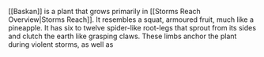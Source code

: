 [[Baskan]] is a plant that grows primarily in [[Storms Reach Overview|Storms Reach]]. It resembles a squat, armoured fruit, much like a pineapple. It has six to twelve spider-like root-legs that sprout from its sides and clutch the earth like grasping claws. These limbs anchor the plant during violent storms, as well as 
